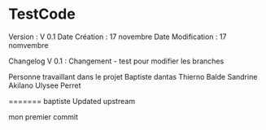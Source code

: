 # TestCode
Version : V 0.1
Date Création : 17 novembre
Date Modification : 17 nomvembre


Changelog
V 0.1 : Changement - test pour modifier les branches



Personne  travaillant dans le projet
Baptiste dantas
Thierno Balde
Sandrine Akilano
Ulysee Perret

=======
baptiste
Updated upstream

mon premier commit
